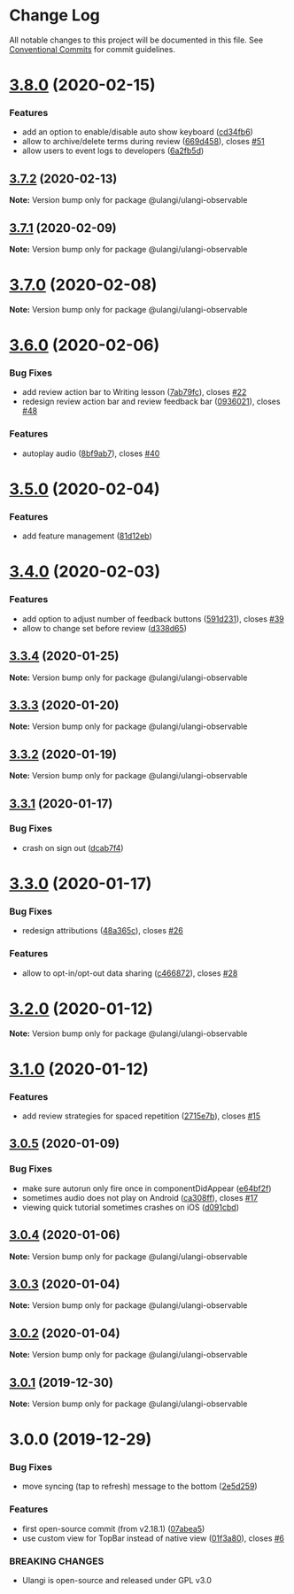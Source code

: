# Change Log

All notable changes to this project will be documented in this file.
See [Conventional Commits](https://conventionalcommits.org) for commit guidelines.

# [3.8.0](https://github.com/minhloi/ulangi/compare/v3.7.2...v3.8.0) (2020-02-15)


### Features

* add an option to enable/disable auto show keyboard ([cd34fb6](https://github.com/minhloi/ulangi/commit/cd34fb6))
* allow to archive/delete terms during review ([669d458](https://github.com/minhloi/ulangi/commit/669d458)), closes [#51](https://github.com/minhloi/ulangi/issues/51)
* allow users to event logs to developers ([6a2fb5d](https://github.com/minhloi/ulangi/commit/6a2fb5d))





## [3.7.2](https://github.com/minhloi/ulangi/compare/v3.7.1...v3.7.2) (2020-02-13)

**Note:** Version bump only for package @ulangi/ulangi-observable





## [3.7.1](https://github.com/minhloi/ulangi/compare/v3.7.0...v3.7.1) (2020-02-09)

**Note:** Version bump only for package @ulangi/ulangi-observable





# [3.7.0](https://github.com/minhloi/ulangi/compare/v3.6.0...v3.7.0) (2020-02-08)

**Note:** Version bump only for package @ulangi/ulangi-observable





# [3.6.0](https://github.com/minhloi/ulangi/compare/v3.5.0...v3.6.0) (2020-02-06)


### Bug Fixes

* add review action bar to Writing lesson ([7ab79fc](https://github.com/minhloi/ulangi/commit/7ab79fc)), closes [#22](https://github.com/minhloi/ulangi/issues/22)
* redesign review action bar and review feedback bar ([0936021](https://github.com/minhloi/ulangi/commit/0936021)), closes [#48](https://github.com/minhloi/ulangi/issues/48)


### Features

* autoplay audio ([8bf9ab7](https://github.com/minhloi/ulangi/commit/8bf9ab7)), closes [#40](https://github.com/minhloi/ulangi/issues/40)





# [3.5.0](https://github.com/minhloi/ulangi/compare/v3.4.0...v3.5.0) (2020-02-04)


### Features

* add feature management ([81d12eb](https://github.com/minhloi/ulangi/commit/81d12eb))





# [3.4.0](https://github.com/minhloi/ulangi/compare/v3.3.4...v3.4.0) (2020-02-03)


### Features

* add option to adjust number of feedback buttons ([591d231](https://github.com/minhloi/ulangi/commit/591d231)), closes [#39](https://github.com/minhloi/ulangi/issues/39)
* allow to change set before review ([d338d65](https://github.com/minhloi/ulangi/commit/d338d65))





## [3.3.4](https://github.com/minhloi/ulangi/compare/v3.3.3...v3.3.4) (2020-01-25)

**Note:** Version bump only for package @ulangi/ulangi-observable





## [3.3.3](https://github.com/minhloi/ulangi/compare/v3.3.2...v3.3.3) (2020-01-20)

**Note:** Version bump only for package @ulangi/ulangi-observable





## [3.3.2](https://github.com/minhloi/ulangi/compare/v3.3.1...v3.3.2) (2020-01-19)

**Note:** Version bump only for package @ulangi/ulangi-observable





## [3.3.1](https://github.com/minhloi/ulangi/compare/v3.3.0...v3.3.1) (2020-01-17)


### Bug Fixes

* crash on sign out ([dcab7f4](https://github.com/minhloi/ulangi/commit/dcab7f4))





# [3.3.0](https://github.com/minhloi/ulangi/compare/v3.2.0...v3.3.0) (2020-01-17)


### Bug Fixes

* redesign attributions ([48a365c](https://github.com/minhloi/ulangi/commit/48a365c)), closes [#26](https://github.com/minhloi/ulangi/issues/26)


### Features

* allow to opt-in/opt-out data sharing ([c466872](https://github.com/minhloi/ulangi/commit/c466872)), closes [#28](https://github.com/minhloi/ulangi/issues/28)





# [3.2.0](https://github.com/minhloi/ulangi/compare/v3.1.0...v3.2.0) (2020-01-12)

**Note:** Version bump only for package @ulangi/ulangi-observable





# [3.1.0](https://github.com/minhloi/ulangi/compare/v3.0.5...v3.1.0) (2020-01-12)


### Features

* add review strategies for spaced repetition ([2715e7b](https://github.com/minhloi/ulangi/commit/2715e7b)), closes [#15](https://github.com/minhloi/ulangi/issues/15)





## [3.0.5](https://github.com/minhloi/ulangi/compare/v3.0.4...v3.0.5) (2020-01-09)


### Bug Fixes

* make sure autorun only fire once in componentDidAppear ([e64bf2f](https://github.com/minhloi/ulangi/commit/e64bf2f))
* sometimes audio does not play on Android ([ca308ff](https://github.com/minhloi/ulangi/commit/ca308ff)), closes [#17](https://github.com/minhloi/ulangi/issues/17)
* viewing quick tutorial sometimes crashes on iOS ([d091cbd](https://github.com/minhloi/ulangi/commit/d091cbd))





## [3.0.4](https://github.com/minhloi/ulangi/compare/v3.0.3...v3.0.4) (2020-01-06)

**Note:** Version bump only for package @ulangi/ulangi-observable





## [3.0.3](https://github.com/minhloi/ulangi/compare/v3.0.2...v3.0.3) (2020-01-04)

**Note:** Version bump only for package @ulangi/ulangi-observable





## [3.0.2](https://github.com/minhloi/ulangi/compare/v3.0.1...v3.0.2) (2020-01-04)

**Note:** Version bump only for package @ulangi/ulangi-observable





## [3.0.1](https://github.com/minhloi/ulangi/compare/v3.0.0...v3.0.1) (2019-12-30)

**Note:** Version bump only for package @ulangi/ulangi-observable





# 3.0.0 (2019-12-29)


### Bug Fixes

* move syncing (tap to refresh) message to the bottom ([2e5d259](https://github.com/minhloi/ulangi/commit/2e5d259))


### Features

* first open-source commit (from v2.18.1) ([07abea5](https://github.com/minhloi/ulangi/commit/07abea5))
* use custom view for TopBar instead of native view ([01f3a80](https://github.com/minhloi/ulangi/commit/01f3a80)), closes [#6](https://github.com/minhloi/ulangi/issues/6)


### BREAKING CHANGES

* Ulangi is open-source and released under GPL v3.0
